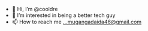 - 👋 Hi, I’m @cooldre
- 👀 I’m interested in being a better tech guy 
- 📫 How to reach me ...mugangadaida46@gmail.com
